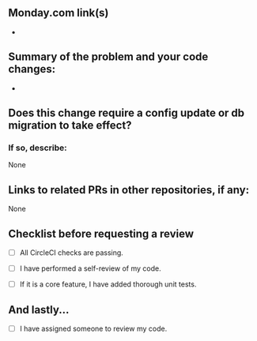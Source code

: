 ## Monday.com link(s)

- 

## Summary of the problem and your code changes:

- 

## Does this change require a config update or db migration to take effect?

### If so, describe:

None

## Links to related PRs in other repositories, if any:

None

## Checklist before requesting a review

- [ ] All CircleCI checks are passing.

- [ ] I have performed a self-review of my code.

- [ ] If it is a core feature, I have added thorough unit tests.


## And lastly...

- [ ] I have assigned someone to review my code.
